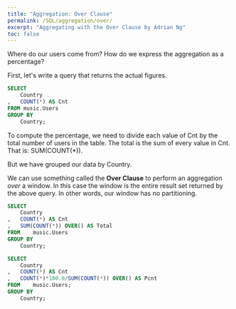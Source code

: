 ```yaml
---
title: "Aggregation: Over Clause"
permalink: /SQL/aggregation/over/
excerpt: "Aggregating with the Over Clause by Adrian Ng"
toc: false
---
```


Where do our users come from? 
How do we express the aggregation as a percentage?

First, let's write a query that returns the actual figures.

```sql
SELECT
	Country
,	COUNT(*) AS Cnt
FROM music.Users
GROUP BY
	Country;
```

To compute the percentage, we need to divide each value of Cnt by the total number of users in the table.
The total is the sum of every value in Cnt.
That is: SUM(COUNT(*)).

But we have grouped our data by Country.

We can use something called the __Over Clause__ to perform an aggregation _over_ a window.
In this case the window is the entire result set returned by the above query. 
In other words, our window has no partitioning.

```sql
SELECT
	Country
,	COUNT(*) AS Cnt
,	SUM(COUNT(*)) OVER() AS Total
FROM	music.Users
GROUP BY
	Country;
```

```sql
SELECT
	Country
,	COUNT(*) AS Cnt
,	COUNT(*)*100.0/SUM(COUNT(*)) OVER() AS Pcnt
FROM	music.Users;
GROUP BY
	Country;
```
